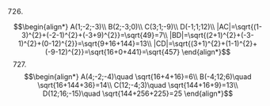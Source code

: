 726.
$$\begin{align*}
A(1;-2;-3)\\
B(2;-3;0)\\
C(3;1;-9)\\
D(-1;1;12)\\
|AC|=\sqrt{(1-3)^{2}+(-2-1)^{2}+(-3+9)^{2}}=\sqrt{49}=7\\
|BD|=\sqrt{(2+1)^{2}+(-3-1)^{2}+(0-12)^{2}}=\sqrt{9+16+144}=13\\
|CD|=\sqrt{(3+1)^{2}+(1-1)^{2}+(-9-12)^{2}}=\sqrt{16+0+441}=\sqrt{457}
\end{align*}$$
727.
$$\begin{align*}
A(4;-2;-4)\quad \sqrt{16+4+16}=6\\
B(-4;12;6)\quad \sqrt{16+144+36}=14\\
C(12;-4;3)\quad \sqrt{144+16+9}=13\\
D(12;16;-15)\quad \sqrt{144+256+225}=25
\end{align*}$$
